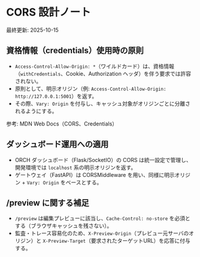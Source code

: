 # CORS 設計ノート

最終更新: 2025-10-15

## 資格情報（credentials）使用時の原則
- `Access-Control-Allow-Origin: *`（ワイルドカード）は、資格情報（`withCredentials`、Cookie、Authorization ヘッダ）を伴う要求では許容されない。
- 原則として、明示オリジン（例: `Access-Control-Allow-Origin: http://127.0.0.1:5001`）を返す。
- その際、`Vary: Origin` を付与し、キャッシュ対象がオリジンごとに分離されるようにする。

参考: MDN Web Docs（CORS、Credentials）

## ダッシュボード運用への適用
- ORCH ダッシュボード（Flask/SocketIO）の CORS は統一設定で管理し、開発環境では `localhost` 系の明示オリジンを返す。
- ゲートウェイ（FastAPI）は CORSMiddleware を用い、同様に明示オリジン + `Vary: Origin` をベースとする。

## /preview に関する補足
- `/preview` は編集プレビューに該当し、`Cache-Control: no-store` を必須とする（ブラウザキャッシュを残さない）。
- 監査・トレース容易化のため、`X-Preview-Origin`（プレビュー元サーバのオリジン）と `X-Preview-Target`（要求されたターゲットURL）を応答に付与する。